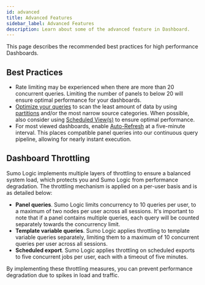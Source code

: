 ```yaml
---
id: advanced
title: Advanced Features
sidebar_label: Advanced Features
description: Learn about some of the advanced feature in Dashboard.
---
```


This page describes the recommended best practices for high performance Dashboards.

## Best Practices

- Rate limiting may be experienced when there are more than 20 concurrent queries. Limiting the number of panels to below 20 will ensure optimal performance for your dashboards. 
- [Optimize your queries](/docs/search/optimize-search-performance/) to scan the least amount of data by using [partitions](/docs/search/optimize-search-partitions/) and/or the most narrow source categories. When possible, also consider using [Scheduled View(s)](/docs/manage/scheduled-views/) to ensure optimal performance.
- For most viewed dashboards, enable [Auto-Refresh](/docs/dashboards/about/#auto-refresh) at a five-minute interval. This places compatible panel queries into our continuous query pipeline, allowing for nearly instant execution.

## Dashboard Throttling

Sumo Logic implements multiple layers of throttling to ensure a balanced system load, which protects you and Sumo Logic from performance degradation. The throttling mechanism is applied on a per-user basis and is as detailed below:

- **Panel queries**. Sumo Logic limits concurrency to 10 queries per user, to a maximum of two nodes per user across all sessions. It's important to note that if a panel contains multiple queries, each query will be counted separately towards the concurrency limit.
- **Template variable queries**. Sumo Logic applies throttling to template variable queries separately, limiting them to a maximum of 10 concurrent queries per user across all sessions.
- **Scheduled export**. Sumo Logic applies throttling on scheduled exports to five concurrent jobs per user, each with a timeout of five minutes.

By implementing these throttling measures, you can prevent performance degradation due to spikes in load and traffic.
